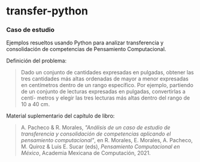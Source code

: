 # transfer-python

### Caso de estudio

Ejemplos resueltos usando Python para analizar transferencia y consolidación de competencias de Pensamiento Computacional. 

Definición del problema:

> Dado un conjunto de cantidades expresadas en pulgadas, obtener las tres cantidades más altas ordenadas de mayor a menor expresadas en centímetros dentro de un rango específico. Por ejemplo, partiendo de un conjunto de lecturas expresadas en pulgadas, convertirlas a centí- metros y elegir las tres lecturas más altas dentro del rango de 10 a 40 cm.


Material suplementario del capítulo de libro:

> A. Pacheco & R. Morales, _"Análisis de un caso de estudio de transferencia y consolidación de competencias aplicando el pensamiento computacional"_, en R. Morales, E. Morales, A. Pacheco, M. Quiroz & Luis E. Sucar (eds), _Pensamiento Computacional en México_, Academia Mexicana de Computación, 2021.
